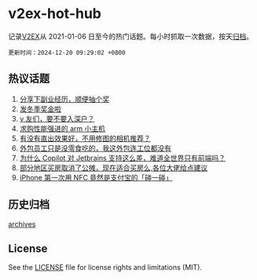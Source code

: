 # v2ex-hot-hub

 记录[V2EX](https://www.v2ex.com/)从 2021-01-06 日至今的热门话题。每小时抓取一次数据，按天[归档](archives)。

`更新时间：2024-12-20 09:29:02 +0800`

## 热议话题

1. [分享下副业经历，顺便抽个奖](https://www.v2ex.com/t/1098683)
1. [发冬季奖金啦](https://www.v2ex.com/t/1098740)
1. [v 友们，要不要入深户？](https://www.v2ex.com/t/1098700)
1. [求购性能强进的 arm 小主机](https://www.v2ex.com/t/1098745)
1. [有没有直出效果好，不用修图的相机推荐？](https://www.v2ex.com/t/1098677)
1. [外包员工只是没零食吃的，我这外包连工位都没有](https://www.v2ex.com/t/1098739)
1. [为什么 Copilot 对 Jetbrains 支持这么差，难道全世界只有前端吗？](https://www.v2ex.com/t/1098705)
1. [部分地区买房取消了公摊，现在适合买房么,各位大佬给点建议](https://www.v2ex.com/t/1098722)
1. [iPhone 第一次用 NFC 竟然是支付宝的「碰一碰」](https://www.v2ex.com/t/1098770)

## 历史归档

[archives](archives)

## License

See the [LICENSE](LICENSE) file for license rights and limitations (MIT).
